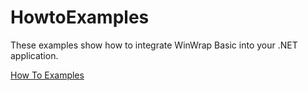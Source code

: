 HowtoExamples
=============

These examples show how to integrate WinWrap Basic into your .NET application.

[How To Examples](http://www.winwrap.com/web2/solutions/)

